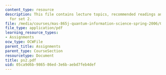 ```yaml
---
content_type: resource
description: This file contains lecture topics, recommended readings and problems
  for set 2.
file: /media/courses/mas-865j-quantum-information-science-spring-2006/05ca9d6b986586ed3e6baebd7feb4def_ps2.pdf
file_type: application/pdf
learning_resource_types:
- Assignments
ocw_type: OCWFile
parent_title: Assignments
parent_type: CourseSection
resourcetype: Document
title: ps2.pdf
uid: 05ca9d6b-9865-86ed-3e6b-aebd7feb4def
---
```

